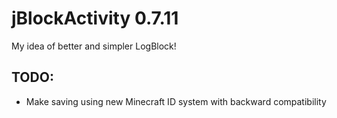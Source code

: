 jBlockActivity 0.7.11
==============

My idea of better and simpler LogBlock!

## TODO: 
* Make saving using new Minecraft ID system with backward compatibility